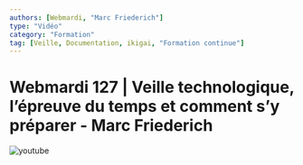 ```yaml
---
authors: [Webmardi, "Marc Friederich"]
type: "Vidéo"
category: "Formation"
tag: [Veille, Documentation, ikigai, "Formation continue"]
---
```


# Webmardi 127 | Veille technologique, l’épreuve du temps et comment s’y préparer - Marc Friederich

![youtube](https://www.youtube.com/watch?v=7N2jfUncxQc)
